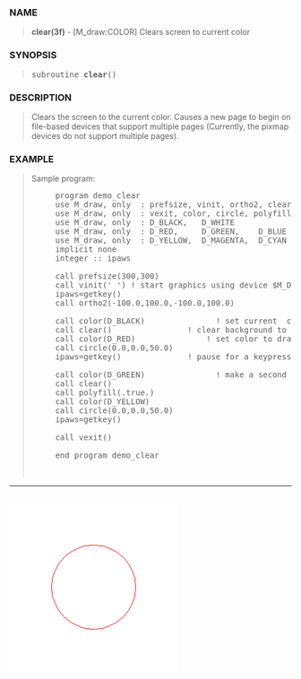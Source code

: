 <?
<body>
  <a name="top" id="top"></a>
  <div id="Container">
    <div id="Content">
      <div class="c57">
      </div><a name="0"></a>
      <h3><a name="0">NAME</a></h3>
      <blockquote>
        <b>clear(3f)</b> - [M_draw:COLOR] Clears screen to current color <b></b>
      </blockquote><a name="contents" id="contents"></a>
      <h3><a name="4">SYNOPSIS</a></h3>
      <blockquote>
        <pre>
subroutine <b>clear</b>()
</pre>
      </blockquote><a name="2"></a>
      <h3><a name="2">DESCRIPTION</a></h3>
      <blockquote>
        <p>Clears the screen to the current color. Causes a new page to begin on file-based devices that support multiple pages (Currently, the pixmap
        devices do not support multiple pages).</p>
      </blockquote><a name="3"></a>
      <h3><a name="3">EXAMPLE</a></h3>
      <blockquote>
        Sample program:
        <pre>
     program demo_clear
     use M_draw, only  : prefsize, vinit, ortho2, clear, getkey
     use M_draw, only  : vexit, color, circle, polyfill
     use M_draw, only  : D_BLACK,   D_WHITE
     use M_draw, only  : D_RED,     D_GREEN,    D_BLUE
     use M_draw, only  : D_YELLOW,  D_MAGENTA,  D_CYAN
     implicit none
     integer :: ipaws
<br />     call prefsize(300,300)
     call vinit(' ') ! start graphics using device $M_DRAW_DEVICEDEVICE
     ipaws=getkey()
     call ortho2(-100.0,100.0,-100.0,100.0)
<br />     call color(D_BLACK)               ! set current  color
     call clear()                ! clear background to current color
     call color(D_RED)               ! set color to draw with
     call circle(0.0,0.0,50.0)
     ipaws=getkey()              ! pause for a keypress on interactive devices
<br />     call color(D_GREEN)               ! make a second page
     call clear()
     call polyfill(.true.)
     call color(D_YELLOW)
     call circle(0.0,0.0,50.0)
     ipaws=getkey()
<br />     call vexit()
<br />     end program demo_clear
<br />
</pre>
      </blockquote>
      <hr />
      <br />
      <div class="c57"><img src="../images/clear.3m_draw.gif" /></div>
    </div>
  </div>
</body>
